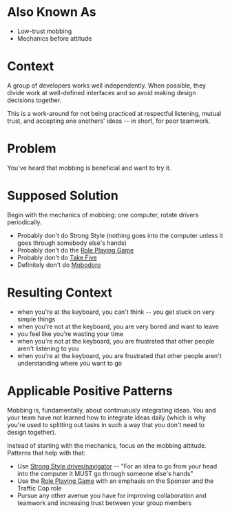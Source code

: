 ---
---
# Also Known As
 - Low-trust mobbing
 - Mechanics before attitude

# Context
A group of developers works well independently.  When possible, they divide work at well-defined interfaces and so
avoid making design decisions together.

This is a work-around for not being practiced at respectful listening, mutual
trust, and accepting one anothers' ideas -- in short, for poor teamwork.

# Problem
You've heard that mobbing is beneficial and want to try it.

# Supposed Solution
Begin with the mechanics of mobbing: one computer, rotate drivers periodically.

- Probably don't do Strong Style (nothing goes into the computer unless it goes
  through somebody else's hands)
- Probably don't do the [Role Playing Game](../Patterns/Role%20Playing%20Game.md)
- Probably don't do [Take Five](../Patterns/Take%20Five.md)
- Definitely don't do [Mobodoro](../Patterns/Mobodoro.md)

# Resulting Context
- when you're at the keyboard, you can't think -- you get stuck on very simple
  things
- when you're not at the keyboard, you are very bored and want to leave
- you feel like you're wasting your time
- when you're not at the keyboard, you are frustrated that other people aren't listening to you
- when you're at the keyboard, you are frustrated that other people aren't
  understanding where you want to go

# Applicable Positive Patterns
Mobbing is, fundamentally, about continuously integrating ideas. You and your
team have not learned how to integrate ideas daily (which is why you're used to
splitting out tasks in such a way that you don't need to design together). 

Instead of starting with the mechanics, focus on the mobbing attitude. Patterns
that help with that:
 - Use [Strong Style
   driver/navigator](http://llewellynfalco.blogspot.com/2014/06/llewellyns-strong-style-pairing.html)
   -- "For an idea to go from your head into the computer it MUST go through someone else's hands"
 - Use the [Role Playing Game](../Patterns/Role%20Playing%20Game.md) with an emphasis on the
   Sponsor and the Traffic Cop role
 - Pursue any other avenue you have for improving collaboration and teamwork and
   increasing trust between your group members
